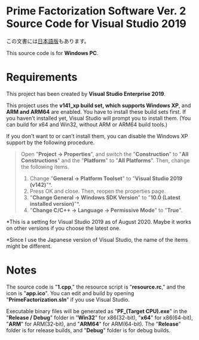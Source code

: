 # Prime Factorization Software Ver. 2 Source Code for Visual Studio 2019
この文書には[日本語版](readme.md)もあります。

This source code is for **Windows PC**.

# Requirements
This project has been created by **Visual Studio Enterprise 2019**.

This project uses the **v141_xp build set, which supports Windows XP**, and **ARM and ARM64** are enabled. You have to install these build sets first. If you haven't installed yet, Visual Studio will prompt you to install them. (You can build for x64 and Win32, without ARM or ARM64 build tools.)

If you don't want to or can't install them, you can disable the Windows XP support by the following procedure. 

>Open "**Project -> Properties**", and switch the "**Construction**" to "**All Constructions**" and the "**Platform**" to "**All Platforms**". Then, change the following items.
>
>1. Change "**General -> Platform Toolset**" to "**Visual Studio 2019 (v142)**"\*.
>1. Press OK and close. Then, reopen the properties page.
>1. "**Change General -> Windows SDK Version**" to "**10.0 (Latest installed version)**"\*.
>1. "**Change C/C++ -> Language -> Permissive Mode**" to "**True**".

\*This is a setting for Visual Studio 2019 as of August 2020. Maybe it works on other versions if you choose the latest one.

\*Since I use the Japanese version of Visual Studio, the name of the items might be different.

# Notes
The source code is "**1.cpp**," the resource script is "**resource.rc**," and the icon is "**app.ico**". You can edit and build by opening "**PrimeFactorization.sln**" if you use Visual Studio.

Executable binary files will be generated as "**PF_(Target CPU).exe**" in the "**Release / Debug**" folder in "**Win32**" for x86(32-bit), "**x64**" for x86(64-bit), "**ARM**" for ARM(32-bit), and "**ARM64**" for ARM(64-bit). The "**Release**" folder is for release builds, and "**Debug**" folder is for debug builds.